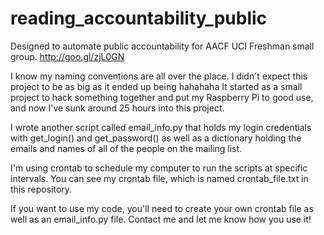 # reading_accountability_public
Designed to automate public accountability for AACF UCI Freshman small group. http://goo.gl/zjL0GN


I know my naming conventions are all over the place. I didn't expect this project to be 
as big as it ended up being hahahaha
It started as a small project to hack something together and put my Raspberry Pi to good use,
and now I've sunk around 25 hours into this project.

I wrote another script called email_info.py that holds my login credentials with get_login() and 
get_password() as well as a dictionary holding the emails and names of all of the people on the
mailing list. 

I'm using crontab to schedule my computer to run the scripts at specific intervals. You can see my crontab
file, which is named crontab_file.txt in this repository. 

If you want to use my code, you'll need to create your own crontab file
as well as an email_info.py file. Contact me and let me know how you use it!

